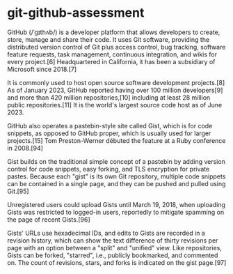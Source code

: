 # git-github-assessment

GitHub (/ˈɡɪthʌb/) is a developer platform that allows developers to create, store, manage and share their code. It uses Git software, providing the distributed version control of Git plus access control, bug tracking, software feature requests, task management, continuous integration, and wikis for every project.[6] Headquartered in California, it has been a subsidiary of Microsoft since 2018.[7]

It is commonly used to host open source software development projects.[8] As of January 2023, GitHub reported having over 100 million developers[9] and more than 420 million repositories,[10] including at least 28 million public repositories.[11] It is the world's largest source code host as of June 2023.

GitHub also operates a pastebin-style site called Gist, which is for code snippets, as opposed to GitHub proper, which is usually used for larger projects.[15] Tom Preston-Werner débuted the feature at a Ruby conference in 2008.[94]

Gist builds on the traditional simple concept of a pastebin by adding version control for code snippets, easy forking, and TLS encryption for private pastes. Because each "gist" is its own Git repository, multiple code snippets can be contained in a single page, and they can be pushed and pulled using Git.[95]

Unregistered users could upload Gists until March 19, 2018, when uploading Gists was restricted to logged-in users, reportedly to mitigate spamming on the page of recent Gists.[96]

Gists' URLs use hexadecimal IDs, and edits to Gists are recorded in a revision history, which can show the text difference of thirty revisions per page with an option between a "split" and "unified" view. Like repositories, Gists can be forked, "starred", i.e., publicly bookmarked, and commented on. The count of revisions, stars, and forks is indicated on the gist page.[97]
